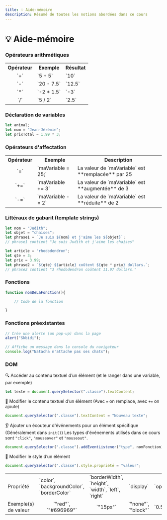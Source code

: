 ```yaml
---
title: 💡 Aide-mémoire
description: Résumé de toutes les notions abordées dans ce cours
---
```


# 💡 Aide-mémoire

### Opérateurs arithmétiques

<table>
    <tr>
        <th>Opérateur</th>
        <th>Exemple</th>
        <th>Résultat</th>
    </tr>
    <tr>
        <td><center>`+`</center></td>
        <td>`5 + 5`</td>
        <td>`10`</td>
    </tr>
    <tr>
        <td><center>`-`</center></td>
        <td>`20 - 7.5`</td>
        <td>`12.5`</td>
    </tr>
    <tr>
        <td><center>`*`</center></td>
        <td>`-2 * 1.5`</td>
        <td>`-3`</td>
    </tr>
    <tr>
        <td><center>`/`</center></td>
        <td>`5 / 2`</td>
        <td>`2.5`</td>
    </tr>
</table>

### Déclaration de variables

```js
let animal;
let nom = "Jean-Jérémie";
let prixTotal = 1.99 * 3;
```

### Opérateurs d'affectation

<table>
    <tr>
        <th>Opérateur</th>
        <th>Exemple</th>
        <th>Description</th>
    </tr>
    <tr>
        <td><center>`=`</center></td>
        <td>`maVariable = 25;`</td>
        <td>La valeur de `maVariable` est **remplacée** par 25</td>
    </tr>
    <tr>
        <td><center>`+=`</center></td>
        <td>`maVariable += 3`</td>
        <td>La valeur de `maVariable` est **augmentée** de 3</td>
    </tr>
    <tr>
        <td><center>`-=`</center></td>
        <td>`maVariable -= 2`</td>
        <td>La valeur de `maVariable` est **réduite** de 2</td>
    </tr>
</table>

### Littéraux de gabarit (template strings)

```js
let nom = "Judith";
let objet = "chaises";
let phrase1 = `Je suis ${nom} et j'aime les ${objet}`;
// phrase1 contient "Je suis Judith et j'aime les chaises"

let article = "rhododendron";
let qte = 3;
let prix = 3.99;
let phrase2 = `${qte} ${article} coûtent ${qte * prix} dollars.`;
// phrase2 contient "3 rhododendron coûtent 11.97 dollars."
```

### Fonctions

```js showLineNumbers
function nomDeLaFonction(){

    // Code de la fonction

}
```

### Fonctions préexistantes

```js
// Crée une alerte (un pop-up) dans la page
alert("Skbidi");

// Affiche un message dans la console du navigateur
console.log("Natacha n'attache pas ses chats");
```

### DOM

🔍 Accéder au contenu textuel d’un élément (et le ranger dans une variable, par exemple)
```js
let texte = document.querySelector(".classe").textContent;
```

📝 Modifier le contenu textuel d’un élément (Avec `=` on remplace, avec `+=` on ajoute)
```js
document.querySelector(".classe").textContent = "Nouveau texte";
```

👂 Ajouter un écouteur d'événements pour un élément spécifique (Généralement dans `init()`) Les types d'événements utilisés dans ce cours sont `"click"`, `"mouseover"` et `"mouseout"`.
```js
document.querySelector(".classe").addEventListener("type", nomFonction);
```

🎨 Modifier le style d’un élément
```js
document.querySelector(".classe").style.propriété = "valeur";
```

<table>
<tr>
    <td>Propriété</td>
    <td>`color`, `backgroundColor`,<br/> `borderColor`</td>
    <td>`borderWidth`, `height`,<br/>`width`, `left`, `right`</td>
    <td><center>`display`</center></td>
    <td>`opacity`</td>
</tr>
<tr>
    <td>Exemple(s) de valeur</td>
    <td><center>`"red"`, `"#696969"`</center></td>
    <td><center>`"15px"`</center></td>
    <td><center>`"none"`, `"block"`</center></td>
    <td>`0.5`, `1`</td>

</tr>
</table>